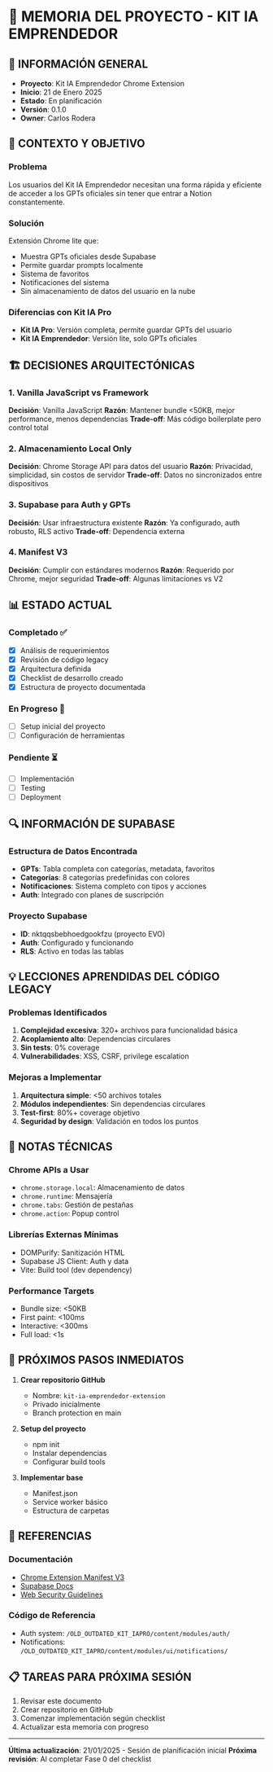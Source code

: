 # 🧠 MEMORIA DEL PROYECTO - KIT IA EMPRENDEDOR

## 📅 INFORMACIÓN GENERAL

- **Proyecto**: Kit IA Emprendedor Chrome Extension
- **Inicio**: 21 de Enero 2025
- **Estado**: En planificación
- **Versión**: 0.1.0
- **Owner**: Carlos Rodera

## 🎯 CONTEXTO Y OBJETIVO

### Problema
Los usuarios del Kit IA Emprendedor necesitan una forma rápida y eficiente de acceder a los GPTs oficiales sin tener que entrar a Notion constantemente.

### Solución
Extensión Chrome lite que:
- Muestra GPTs oficiales desde Supabase
- Permite guardar prompts localmente
- Sistema de favoritos
- Notificaciones del sistema
- Sin almacenamiento de datos del usuario en la nube

### Diferencias con Kit IA Pro
- **Kit IA Pro**: Versión completa, permite guardar GPTs del usuario
- **Kit IA Emprendedor**: Versión lite, solo GPTs oficiales

## 🏗️ DECISIONES ARQUITECTÓNICAS

### 1. Vanilla JavaScript vs Framework
**Decisión**: Vanilla JavaScript
**Razón**: Mantener bundle <50KB, mejor performance, menos dependencias
**Trade-off**: Más código boilerplate pero control total

### 2. Almacenamiento Local Only
**Decisión**: Chrome Storage API para datos del usuario
**Razón**: Privacidad, simplicidad, sin costos de servidor
**Trade-off**: Datos no sincronizados entre dispositivos

### 3. Supabase para Auth y GPTs
**Decisión**: Usar infraestructura existente
**Razón**: Ya configurado, auth robusto, RLS activo
**Trade-off**: Dependencia externa

### 4. Manifest V3
**Decisión**: Cumplir con estándares modernos
**Razón**: Requerido por Chrome, mejor seguridad
**Trade-off**: Algunas limitaciones vs V2

## 📊 ESTADO ACTUAL

### Completado ✅
- [x] Análisis de requerimientos
- [x] Revisión de código legacy
- [x] Arquitectura definida
- [x] Checklist de desarrollo creado
- [x] Estructura de proyecto documentada

### En Progreso 🔄
- [ ] Setup inicial del proyecto
- [ ] Configuración de herramientas

### Pendiente ⏳
- [ ] Implementación
- [ ] Testing
- [ ] Deployment

## 🔍 INFORMACIÓN DE SUPABASE

### Estructura de Datos Encontrada
- **GPTs**: Tabla completa con categorías, metadata, favoritos
- **Categorías**: 8 categorías predefinidas con colores
- **Notificaciones**: Sistema completo con tipos y acciones
- **Auth**: Integrado con planes de suscripción

### Proyecto Supabase
- **ID**: nktqqsbebhoedgookfzu (proyecto EVO)
- **Auth**: Configurado y funcionando
- **RLS**: Activo en todas las tablas

## 💡 LECCIONES APRENDIDAS DEL CÓDIGO LEGACY

### Problemas Identificados
1. **Complejidad excesiva**: 320+ archivos para funcionalidad básica
2. **Acoplamiento alto**: Dependencias circulares
3. **Sin tests**: 0% coverage
4. **Vulnerabilidades**: XSS, CSRF, privilege escalation

### Mejoras a Implementar
1. **Arquitectura simple**: <50 archivos totales
2. **Módulos independientes**: Sin dependencias circulares
3. **Test-first**: 80%+ coverage objetivo
4. **Seguridad by design**: Validación en todos los puntos

## 📝 NOTAS TÉCNICAS

### Chrome APIs a Usar
- `chrome.storage.local`: Almacenamiento de datos
- `chrome.runtime`: Mensajería
- `chrome.tabs`: Gestión de pestañas
- `chrome.action`: Popup control

### Librerías Externas Mínimas
- DOMPurify: Sanitización HTML
- Supabase JS Client: Auth y data
- Vite: Build tool (dev dependency)

### Performance Targets
- Bundle size: <50KB
- First paint: <100ms
- Interactive: <300ms
- Full load: <1s

## 🚀 PRÓXIMOS PASOS INMEDIATOS

1. **Crear repositorio GitHub**
   - Nombre: `kit-ia-emprendedor-extension`
   - Privado inicialmente
   - Branch protection en main

2. **Setup del proyecto**
   - npm init
   - Instalar dependencias
   - Configurar build tools

3. **Implementar base**
   - Manifest.json
   - Service worker básico
   - Estructura de carpetas

## 🔗 REFERENCIAS

### Documentación
- [Chrome Extension Manifest V3](https://developer.chrome.com/docs/extensions/mv3/)
- [Supabase Docs](https://supabase.com/docs)
- [Web Security Guidelines](https://owasp.org/)

### Código de Referencia
- Auth system: `/OLD_OUTDATED_KIT_IAPRO/content/modules/auth/`
- Notifications: `/OLD_OUTDATED_KIT_IAPRO/content/modules/ui/notifications/`

## 📋 TAREAS PARA PRÓXIMA SESIÓN

1. Revisar este documento
2. Crear repositorio en GitHub
3. Comenzar implementación según checklist
4. Actualizar esta memoria con progreso

---

**Última actualización**: 21/01/2025 - Sesión de planificación inicial
**Próxima revisión**: Al completar Fase 0 del checklist